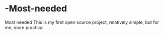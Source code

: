 # -Most-needed
 Most needed
This is my first open source project, relatively simple, but for me, more practical
